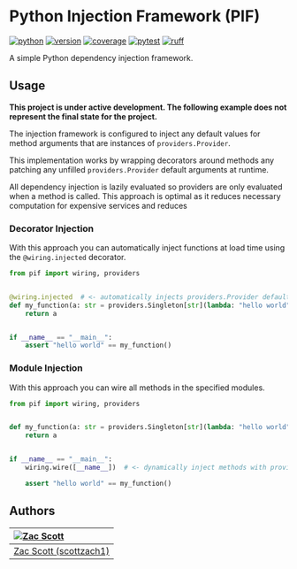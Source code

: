 # Python Injection Framework (PIF)

[![python](https://github.com/scottzach1/Python-Injector-Framework/blob/gh-pages/python.svg?raw=true)](https://github.com/scottzach1/Python-Injector-Framework/)
[![version](https://github.com/scottzach1/Python-Injector-Framework/blob/gh-pages/version.svg?raw=true)](https://github.com/scottzach1/Python-Injector-Framework/)
[![coverage](https://github.com/scottzach1/Python-Injector-Framework/blob/gh-pages/coverage.svg?raw=true)](https://github.com/scottzach1/Python-Injector-Framework/)
[![pytest](https://github.com/scottzach1/Python-Injector-Framework/blob/gh-pages/pytest.svg?raw=true)](https://github.com/scottzach1/Python-Injector-Framework/)
[![ruff](https://github.com/scottzach1/Python-Injector-Framework/blob/gh-pages/ruff.svg?raw=true)](https://github.com/scottzach1/Python-Injector-Framework/)

A simple Python dependency injection framework.

## Usage

**This project is under active development. The following example does not represent the final state for the project.**

The injection framework is configured to inject any default values for method arguments that are instances
of `providers.Provider`.

This implementation works by wrapping decorators around methods any patching any unfilled `providers.Provider` default
arguments at runtime.

All dependency injection is lazily evaluated so providers are only evaluated when a method is called. This approach is
optimal as it reduces necessary computation for expensive services and reduces

### Decorator Injection

With this approach you can automatically inject functions at load time using the `@wiring.injected` decorator.

```python
from pif import wiring, providers


@wiring.injected  # <- automatically injects providers.Provider default arguments!
def my_function(a: str = providers.Singleton[str](lambda: "hello world")):
    return a


if __name__ == "__main__":
    assert "hello world" == my_function()
```

### Module Injection

With this approach you can wire all methods in the specified modules.

```python
from pif import wiring, providers


def my_function(a: str = providers.Singleton[str](lambda: "hello world")):
    return a


if __name__ == "__main__":
    wiring.wire([__name__])  # <- dynamically inject methods with providers.Provider default arguments!

    assert "hello world" == my_function()
```

## Authors

| [![Zac Scott](https://avatars.githubusercontent.com/u/38968222?s=128&v=4)](https://github.com/scottzach1) |
|:----------------------------------------------------------------------------------------------------------|
| [Zac Scott (scottzach1)](https://github.com/scottzach1)                                                   |
